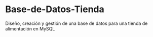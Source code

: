# Base-de-Datos-Tienda
Diseño, creación y gestión de una base de datos para una tienda de alimentación en MySQL
